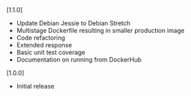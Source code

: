 [1.1.0]
* Update Debian Jessie to Debian Stretch
* Multistage Dockerfile resulting in smaller production image
* Code refactoring
* Extended response
* Basic unit test coverage
* Documentation on running from DockerHub

[1.0.0]
* Initial release
